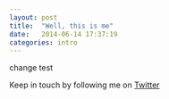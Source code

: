 ```yaml
---
layout: post
title:  "Well, this is me"
date:   2014-06-14 17:37:19
categories: intro
---
```


change test


Keep in touch by following me on [Twitter](https://twitter.com/cinderellanever) 


